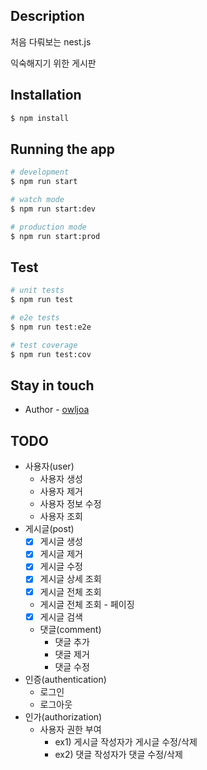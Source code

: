 ## Description

처음 다뤄보는 nest.js

익숙해지기 위한 게시판

## Installation

```bash
$ npm install
```

## Running the app

```bash
# development
$ npm run start

# watch mode
$ npm run start:dev

# production mode
$ npm run start:prod
```

## Test

```bash
# unit tests
$ npm run test

# e2e tests
$ npm run test:e2e

# test coverage
$ npm run test:cov
```

## Stay in touch

- Author - [owljoa](https://github.com/owljoa)

## TODO

- 사용자(user)
  - 사용자 생성
  - 사용자 제거
  - 사용자 정보 수정
  - 사용자 조회
- 게시글(post)
  - [x] 게시글 생성
  - [x] 게시글 제거
  - [x] 게시글 수정
  - [x] 게시글 상세 조회
  - [x] 게시글 전체 조회
  - 게시글 전체 조회 - 페이징
  - [x] 게시글 검색
  - 댓글(comment)
    - 댓글 추가
    - 댓글 제거
    - 댓글 수정
- 인증(authentication)
  - 로그인
  - 로그아웃
- 인가(authorization)
  - 사용자 권한 부여
    - ex1) 게시글 작성자가 게시글 수정/삭제
    - ex2) 댓글 작성자가 댓글 수정/삭제

